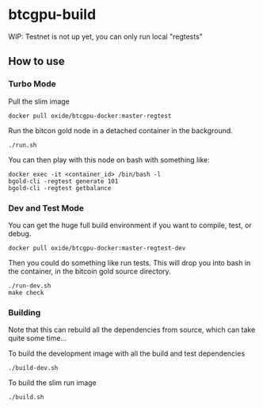 # btcgpu-build
WIP: Testnet is not up yet, you can only run local "regtests"

## How to use
### Turbo Mode
Pull the slim image

    docker pull oxide/btcgpu-docker:master-regtest

Run the bitcon gold node in a detached container in the background.

    ./run.sh
    
You can then play with this node on bash with something like:

    docker exec -it <container_id> /bin/bash -l
    bgold-cli -regtest generate 101
    bgold-cli -regtest getbalance

### Dev and Test Mode
You can get the huge full build environment if you want to compile, test, or debug.

    docker pull oxide/btcgpu-docker:master-regtest-dev
    
Then you could do something like run tests. This will drop you into bash in the container, in the bitcoin gold source directory.

    ./run-dev.sh
    make check
    
### Building
Note that this can rebuild all the dependencies from source, which can take quite some time...

To build the development image with all the build and test dependencies

    ./build-dev.sh
    
To build the slim run image

    ./build.sh
